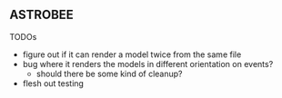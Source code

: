 ## ASTROBEE

TODOs
- figure out if it can render a model twice from the same file
- bug where it renders the models in different orientation on events?
  - should there be some kind of cleanup?
- flesh out testing

